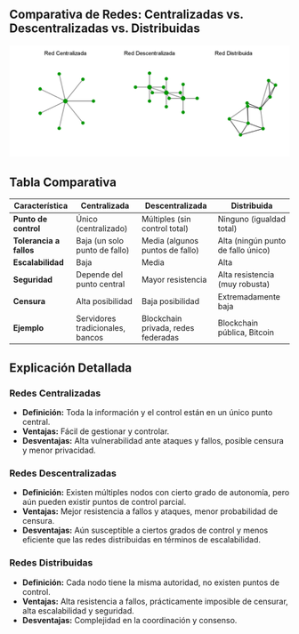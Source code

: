 ## **Comparativa de Redes: Centralizadas vs. Descentralizadas vs. Distribuidas**


![redes](https://raw.githubusercontent.com/AppsDevsLeon/Revista_blockchain/refs/heads/main/Day15/Images/r1.png)

## **Tabla Comparativa**

| Característica             | Centralizada                      | Descentralizada                      | Distribuida                          |
|----------------------------|-----------------------------------|--------------------------------------|--------------------------------------|
| **Punto de control**       | Único (centralizado)              | Múltiples (sin control total)        | Ninguno (igualdad total)             |
| **Tolerancia a fallos**    | Baja (un solo punto de fallo)     | Media (algunos puntos de fallo)      | Alta (ningún punto de fallo único)   |
| **Escalabilidad**          | Baja                              | Media                                | Alta                                 |
| **Seguridad**              | Depende del punto central         | Mayor resistencia                    | Alta resistencia (muy robusta)       |
| **Censura**                | Alta posibilidad                  | Baja posibilidad                     | Extremadamente baja                  |
| **Ejemplo**                | Servidores tradicionales, bancos  | Blockchain privada, redes federadas  | Blockchain pública, Bitcoin          |

## **Explicación Detallada**

### Redes Centralizadas
- **Definición:** Toda la información y el control están en un único punto central.
- **Ventajas:** Fácil de gestionar y controlar.
- **Desventajas:** Alta vulnerabilidad ante ataques y fallos, posible censura y menor privacidad.

### Redes Descentralizadas
- **Definición:** Existen múltiples nodos con cierto grado de autonomía, pero aún pueden existir puntos de control parcial.
- **Ventajas:** Mejor resistencia a fallos y ataques, menor probabilidad de censura.
- **Desventajas:** Aún susceptible a ciertos grados de control y menos eficiente que las redes distribuidas en términos de escalabilidad.

### Redes Distribuidas
- **Definición:** Cada nodo tiene la misma autoridad, no existen puntos de control.
- **Ventajas:** Alta resistencia a fallos, prácticamente imposible de censurar, alta escalabilidad y seguridad.
- **Desventajas:** Complejidad en la coordinación y consenso.



